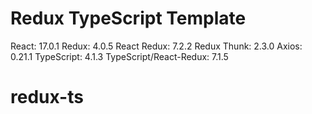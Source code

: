 # Redux TypeScript Template

React: 17.0.1
Redux: 4.0.5
React Redux: 7.2.2
Redux Thunk: 2.3.0
Axios: 0.21.1
TypeScript: 4.1.3
TypeScript/React-Redux: 7.1.5
# redux-ts
